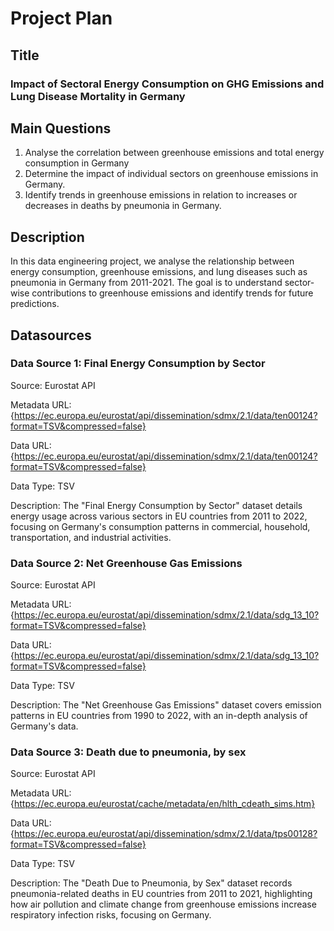 # Project Plan

## Title

### Impact of Sectoral Energy Consumption on GHG Emissions and Lung Disease Mortality in Germany

## Main Questions


1. Analyse the correlation between greenhouse emissions and total energy consumption in Germany
2. Determine the impact of individual sectors on greenhouse emissions in Germany.
3. Identify trends in greenhouse emissions in relation to increases or decreases in deaths by pneumonia in Germany.


## Description


In this data engineering project, we analyse the relationship between energy consumption, greenhouse emissions, and lung diseases such as pneumonia in Germany from 2011-2021. The goal is to understand sector-wise contributions to greenhouse emissions and identify trends for future predictions. 


## Datasources


### Data Source 1: Final Energy Consumption by Sector

Source: Eurostat API

Metadata URL: {https://ec.europa.eu/eurostat/api/dissemination/sdmx/2.1/data/ten00124?format=TSV&compressed=false}

Data URL: {https://ec.europa.eu/eurostat/api/dissemination/sdmx/2.1/data/ten00124?format=TSV&compressed=false}

Data Type: TSV

Description: The "Final Energy Consumption by Sector" dataset details energy usage across various sectors in EU countries from 2011 to 2022, focusing on Germany's consumption patterns in commercial, household, transportation, and industrial activities.




### Data Source 2: Net Greenhouse Gas Emissions

Source: Eurostat API

Metadata URL: {https://ec.europa.eu/eurostat/api/dissemination/sdmx/2.1/data/sdg_13_10?format=TSV&compressed=false}

Data URL: {https://ec.europa.eu/eurostat/api/dissemination/sdmx/2.1/data/sdg_13_10?format=TSV&compressed=false}

Data Type: TSV

Description: The "Net Greenhouse Gas Emissions" dataset covers emission patterns in EU countries from 1990 to 2022, with an in-depth analysis of Germany's data.





### Data Source 3: Death due to pneumonia, by sex

Source: Eurostat API

Metadata URL: {https://ec.europa.eu/eurostat/cache/metadata/en/hlth_cdeath_sims.htm}

Data URL: {https://ec.europa.eu/eurostat/api/dissemination/sdmx/2.1/data/tps00128?format=TSV&compressed=false}

Data Type: TSV

Description: The "Death Due to Pneumonia, by Sex" dataset records pneumonia-related deaths in EU countries from 2011 to 2021, highlighting how air pollution and climate change from greenhouse emissions increase respiratory infection risks, focusing on Germany.

